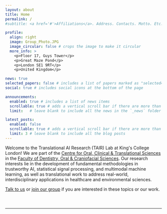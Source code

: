 ```yaml
---
layout: about
title: Home
permalink: /
#subtitle: <a href='#'>Affiliations</a>. Address. Contacts. Motto. Etc.

profile:
  align: right
  image: Group_Photo.JPG
  image_circular: false # crops the image to make it circular
  more_info: >
    <p>Floor 17, Guys Tower</p>
    <p>Great Maze Pond</p>
    <p>London SE1 9RT</p>
    <p>United Kingdom</p>

news: true
selected_papers: false # includes a list of papers marked as "selected={true}"
social: true # includes social icons at the bottom of the page

announcements:
  enabled: true # includes a list of news items
  scrollable: true # adds a vertical scroll bar if there are more than 3 news items
  limit:   # leave blank to include all the news in the `_news` folder

latest_posts:
  enabled: false
  scrollable: true # adds a vertical scroll bar if there are more than 3 new posts items
  limit: 3 # leave blank to include all the blog posts
---
```

Welcome to the Translational AI Research (TAIR) Lab at King's College London! We are part of the [Centre for Oral, Clinical & Translational Sciences](https://www.kcl.ac.uk/dentistry/research/centre-for-oral-clinical-translational-sciences) in the [Faculty of Dentistry, Oral & Craniofacial Sciences](https://www.kcl.ac.uk/dentistry). Our research interests lie in the development of fundamental methodologies in trustworthy AI, statistical signal processing, and multimodal machine learning, as well as translational work to address real-world, interdisciplinary applications in healthcare and environmental sciences.

[Talk to us](mailto:yunpeng.li@kcl.ac.uk) or [join our group](/openings/) if you are interested in these topics or our work.


<div class="clearfix" style="width: 100%; padding-bottom: 25px;"></div>

<!-- <h4>
    <a>Partners</a>
</h4>
<div class="clearfix" style="width: 100%; padding-bottom: 25px;"></div>

<div class="clearfix" style="width: 100%; clear: both; display: flex; justify-content: center; gap: 50px;">
  <a href="https://www.surrey.ac.uk/" target="_blank">
    <img style="height: 70px; width: auto; padding-bottom: 25px;" valign="center" src="{{ site.baseurl }}/assets/img/surrey.png" alt="UoS website">
  </a>
  <a href="https://www.royalsurrey.nhs.uk/" target="_blank">
    <img style="height: 70px; width: auto; padding-bottom: 25px;" valign="center" src="{{ site.baseurl }}/assets/img/nhs-surrey.png" alt="NHS Royal Surrey website">
  </a>
  <a href="https://www.guysandstthomas.nhs.uk/" target="_blank">
    <img style="height: 70px; width: auto; padding-bottom: 25px;" valign="center" src="{{ site.baseurl }}/assets/img/nhs-guys.png" alt="NHS GSTT website">
  </a>
  <a href="https://www.dentalhealth.org/" target="_blank">
    <img style="height: 70px; width: auto; padding-bottom: 25px;" valign="center" src="{{ site.baseurl }}/assets/img/oralhealthfoundation.png" alt="Oral Healthy Foundation website">
  </a>
</div> -->

---
